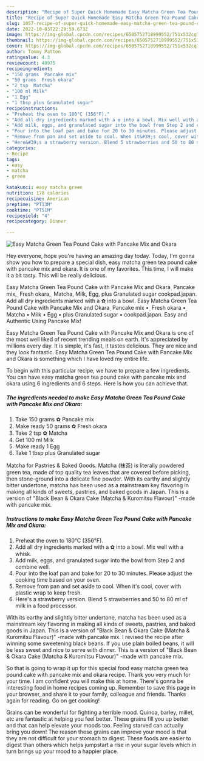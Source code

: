 ```yaml
---
description: "Recipe of Super Quick Homemade Easy Matcha Green Tea Pound Cake with Pancake Mix and Okara"
title: "Recipe of Super Quick Homemade Easy Matcha Green Tea Pound Cake with Pancake Mix and Okara"
slug: 1057-recipe-of-super-quick-homemade-easy-matcha-green-tea-pound-cake-with-pancake-mix-and-okara
date: 2022-10-03T22:29:59.673Z
image: https://img-global.cpcdn.com/recipes/6505752718999552/751x532cq70/easy-matcha-green-tea-pound-cake-with-pancake-mix-and-okara-recipe-main-photo.jpg
thumbnail: https://img-global.cpcdn.com/recipes/6505752718999552/751x532cq70/easy-matcha-green-tea-pound-cake-with-pancake-mix-and-okara-recipe-main-photo.jpg
cover: https://img-global.cpcdn.com/recipes/6505752718999552/751x532cq70/easy-matcha-green-tea-pound-cake-with-pancake-mix-and-okara-recipe-main-photo.jpg
author: Tommy Patton
ratingvalue: 4.3
reviewcount: 40975
recipeingredient:
- "150 grams  Pancake mix"
- "50 grams  Fresh okara"
- "2 tsp  Matcha"
- "100 ml Milk"
- "1 Egg"
- "1 tbsp plus Granulated sugar"
recipeinstructions:
- "Preheat the oven to 180°C (356°F)."
- "Add all dry ingredients marked with a ✿ฺ into a bowl. Mix well with a whisk."
- "Add milk, eggs, and granulated sugar into the bowl from Step 2 and combine well."
- "Pour into the loaf pan and bake for 20 to 30 minutes. Please adjust the cooking time based on your oven."
- "Remove from pan and set aside to cool. When it&#39;s cool, cover with plastic wrap to keep fresh."
- "Here&#39;s a strawberry version. Blend 5 strawberries and 50 to 80 ml of milk in a food processor."
categories:
- Recipe
tags:
- easy
- matcha
- green

katakunci: easy matcha green 
nutrition: 178 calories
recipecuisine: American
preptime: "PT13M"
cooktime: "PT51M"
recipeyield: "4"
recipecategory: Dinner

---
```



![Easy Matcha Green Tea Pound Cake with Pancake Mix and Okara](https://img-global.cpcdn.com/recipes/6505752718999552/751x532cq70/easy-matcha-green-tea-pound-cake-with-pancake-mix-and-okara-recipe-main-photo.jpg)

Hey everyone, hope you're having an amazing day today. Today, I'm gonna show you how to prepare a special dish, easy matcha green tea pound cake with pancake mix and okara. It is one of my favorites. This time, I will make it a bit tasty. This will be really delicious.

Easy Matcha Green Tea Pound Cake with Pancake Mix and Okara ฺ Pancake mix, ฺ Fresh okara, ฺ Matcha, Milk, Egg, plus Granulated sugar cookpad.japan. Add all dry ingredients marked with a ✿ฺ into a bowl. Easy Matcha Green Tea Pound Cake with Pancake Mix and Okara ฺ Pancake mix • ฺ Fresh okara • ฺ Matcha • Milk • Egg • plus Granulated sugar • cookpad.japan. Easy and Authentic Using Pancake Mix!

Easy Matcha Green Tea Pound Cake with Pancake Mix and Okara is one of the most well liked of recent trending meals on earth. It's appreciated by millions every day. It is simple, it's fast, it tastes delicious. They are nice and they look fantastic. Easy Matcha Green Tea Pound Cake with Pancake Mix and Okara is something which I have loved my entire life.


To begin with this particular recipe, we have to prepare a few ingredients. You can have easy matcha green tea pound cake with pancake mix and okara using 6 ingredients and 6 steps. Here is how you can achieve that.

<!--inarticleads1-->

##### The ingredients needed to make Easy Matcha Green Tea Pound Cake with Pancake Mix and Okara:

1. Take 150 grams ✿ฺ Pancake mix
1. Make ready 50 grams ✿ฺ Fresh okara
1. Take 2 tsp ✿ฺ Matcha
1. Get 100 ml Milk
1. Make ready 1 Egg
1. Take 1 tbsp plus Granulated sugar


Matcha for Pastries &amp; Baked Goods. Matcha (抹茶) is literally powdered green tea, made of top quality tea leaves that are covered before picking, then stone-ground into a delicate fine powder. With its earthy and slightly bitter undertone, matcha has been used as a mainstream key flavoring in making all kinds of sweets, pastries, and baked goods in Japan. This is a version of &#34;Black Bean &amp; Okara Cake (Matcha &amp; Kuromitsu Flavour)&#34; -made with pancake mix. 

<!--inarticleads2-->

##### Instructions to make Easy Matcha Green Tea Pound Cake with Pancake Mix and Okara:

1. Preheat the oven to 180°C (356°F).
1. Add all dry ingredients marked with a ✿ฺ into a bowl. Mix well with a whisk.
1. Add milk, eggs, and granulated sugar into the bowl from Step 2 and combine well.
1. Pour into the loaf pan and bake for 20 to 30 minutes. Please adjust the cooking time based on your oven.
1. Remove from pan and set aside to cool. When it&#39;s cool, cover with plastic wrap to keep fresh.
1. Here&#39;s a strawberry version. Blend 5 strawberries and 50 to 80 ml of milk in a food processor.


With its earthy and slightly bitter undertone, matcha has been used as a mainstream key flavoring in making all kinds of sweets, pastries, and baked goods in Japan. This is a version of &#34;Black Bean &amp; Okara Cake (Matcha &amp; Kuromitsu Flavour)&#34; -made with pancake mix. I revised the recipe after winning some sweetening black beans. If you use plain boiled beans, it will be less sweet and nice to serve with dinner. This is a version of &#34;Black Bean &amp; Okara Cake (Matcha &amp; Kuromitsu Flavour)&#34; -made with pancake mix. 

So that is going to wrap it up for this special food easy matcha green tea pound cake with pancake mix and okara recipe. Thank you very much for your time. I am confident you will make this at home. There's gonna be interesting food in home recipes coming up. Remember to save this page in your browser, and share it to your family, colleague and friends. Thanks again for reading. Go on get cooking!

Grains can be wonderful for fighting a terrible mood. Quinoa, barley, millet, etc are fantastic at helping you feel better. These grains fill you up better and that can help elevate your moods too. Feeling starved can actually bring you down! The reason these grains can improve your mood is that they are not difficult for your stomach to digest. These foods are easier to digest than others which helps jumpstart a rise in your sugar levels which in turn brings up your mood to a happier place.
